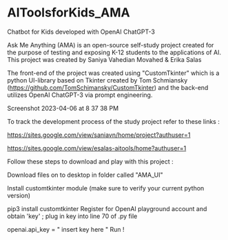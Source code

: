 # AIToolsforKids_AMA

Chatbot for Kids developed with OpenAI ChatGPT-3

Ask Me Anything (AMA) is an open-source self-study project created for the purpose of testing and exposing K-12 students to the applications of AI. This project was created by Saniya Vahedian Movahed & Erika Salas

The front-end of the project was created using "CustomTkinter" which is a python UI-library based on Tkinter created by Tom Schmiansky (https://github.com/TomSchimansky/CustomTkinter) and the back-end utilizes OpenAI ChatGPT-3 via prompt engineering.

Screenshot 2023-04-06 at 8 37 38 PM

To track the development process of the study project refer to these links :

https://sites.google.com/view/saniavn/home/project?authuser=1

https://sites.google.com/view/esalas-aitools/home?authuser=1

Follow these steps to download and play with this project :

Download files on to desktop in folder called "AMA_UI"

Install customtkinter module (make sure to verify your current python version)

 pip3 install customtkinter 
Register for OpenAI playground account and obtain 'key' ; plug in key into line 70 of .py file

 openai.api_key = " insert key here "
Run !
